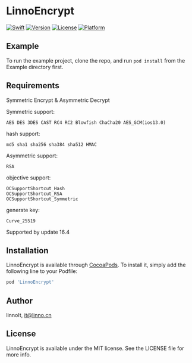 # LinnoEncrypt

[![Swift](https://img.shields.io/badge/Swift-5-orange?style=flat-square)](https://img.shields.io/badge/Swift-5-Orange?style=flat-square)
[![Version](https://img.shields.io/cocoapods/v/LinnoEncrypt.svg?style=flat)](https://cocoapods.org/pods/LinnoEncrypt)
[![License](https://img.shields.io/cocoapods/l/LinnoEncrypt.svg?style=flat)](https://cocoapods.org/pods/LinnoEncrypt)
[![Platform](https://img.shields.io/cocoapods/p/LinnoEncrypt.svg?style=flat)](https://cocoapods.org/pods/LinnoEncrypt)

## Example

To run the example project, clone the repo, and run `pod install` from the Example directory first.

## Requirements

Symmetric Encrypt & Asymmetric Decrypt

Symmetric support:

    AES DES 3DES CAST RC4 RC2 Blowfish ChaCha20 AES_GCM(ios13.0)

hash support:

    md5 sha1 sha256 sha384 sha512 HMAC

Asymmetric support:

    RSA

objective support:

    OCSupportShortcut_Hash
    OCSupportShortcut_RSA
    OCSupportShortcut_Symmetric
    
generate key:

    Curve_25519
    
Supported by update 16.4


## Installation

LinnoEncrypt is available through [CocoaPods](https://cocoapods.org). To install
it, simply add the following line to your Podfile:

```ruby
pod 'LinnoEncrypt'
```

## Author

linnoIt, it@linno.cn

## License

LinnoEncrypt is available under the MIT license. See the LICENSE file for more info.

